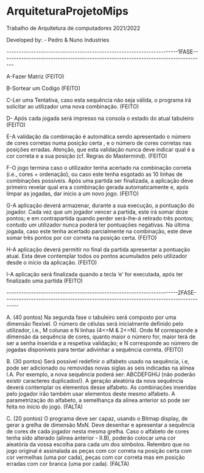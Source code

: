 # ArquiteturaProjetoMips

Trabalho de Arquitetura de computadores 2021/2022

Developed by: - Pedro & Nuno Industries
         
         
----------------------------------------------------------------------1FASE-----------------------------------------------------------------------------------
         
A-Fazer Matriz 
(FEITO)

B-Sortear um Codigo 
(FEITO)

C-Ler uma Tentativa, caso esta sequência não seja válida, o programa irá solicitar ao utilizador uma nova combinação.
(FEITO)

D- Após cada jogada será impresso na consola o estado do atual tabuleiro (FEITO)


E-A validação da combinação é automática sendo apresentado o número de cores 
corretas  numa  posição  certa ,  e  o  número  de  cores  corretas  nas  posições  erradas. 
Atenção, que esta validação nunca deve indicar qual é a cor correta e a sua posição (cf. 
Regras do Mastermind). 
(FEITO)


F-O  jogo  termina  caso  o  utilizador  tenha  acertado  na  combinação  correta  (i.e., 
cores + ordenação), ou caso este tenha esgotado as 10 linhas de combinações possíveis. 
Após uma partida ser finalizada, a aplicação deve primeiro revelar qual era a combinação 
gerada automaticamente e, após limpar as jogadas, dar início a um novo jogo. 
(FEITO)

G-A  aplicação  deverá  armazenar,  durante  a  sua  execução,  a  pontuação  do 
jogador.  Cada  vez  que  um  jogador  vencer  a  partida,  este  irá  somar  doze  pontos;  e  em 
contrapartida quando perder será-lhe-á retirado três pontos; contudo um utilizador nunca 
poderá  ter  pontuações  negativas.  Na  última  jogada,  caso  este  tenha  acertado 
parcialmente  na  combinação,  este  deve  somar  três  pontos  por  cor  correta  na  posição 
certa. 
(FEITO)

H-A  aplicação  deverá  permitir  no  final  da  partida  apresentar  a  pontuação  atual. 
Esta  deve  contemplar  todos  os  pontos  acumulados  pelo  utilizador  desde  o  início  da 
aplicação. 
(FEITO)

I-A aplicação será finalizada quando a tecla ‘e’ for executada, após ter finalizado uma partida 
(FEITO)
         
----------------------------------------------------------------------2FASE------------------------------------------------------------------------------------


A.  (40 pontos) Na  segunda  fase  o  tabuleiro  será  composto  por  uma  dimensão  flexível.  O 
número  de  células  será  inicialmente  definido  pelo  utilizador,  i.e.,  M  colunas  e  N  linhas 
(4<=M & 2<=N). Onde M corresponde a dimensão da sequência de cores, quanto maior 
o número for, maior terá de ser a senha inserida e a respetiva validação; e N corresponde 
ao número de jogadas disponíveis para tentar adivinhar a sequência correta. 
(FEITO)

B.  (30 pontos) Será possível redefinir o alfabeto usado na sequência, i.e, pode ser adicionado 
ou removidas novas siglas as seis indicadas na alínea I.A. Por exemplo, a nova sequência 
poderá  ser:  ABCDEFGHIJ  (não  poderão  existir  caracteres  duplicados!).  A  geração 
aleatória  da  nova  sequência  deverá  contemplar  os  elementos  desse  alfabeto.  As 
combinações inseridas pelo jogador irão também usar elementos deste mesmo alfabeto. 
A parametrização do alfabeto, a semelhança da alínea anterior só pode ser feita no início 
do jogo.
(FALTA)
 
C.  (20 pontos) O  programa  deve  ser  capaz,  usando  o  Bitmap  display,  de  gerar  a  grelha  de 
dimensão MxN. Deve desenhar e apresentar a sequência de cores de cada jogador nesta 
mesma  grelha.  Caso  o  alfabeto  de  cores  tenha  sido  alterado  (alínea  anterior  -  II.B), 
poderão  colocar  uma  cor  aleatória  da  vossa  escolha  para  cada  um  dos  símbolos. 
Relembro que no jogo original é assinalada as peças com cor correta na posição certa 
com cor vermelhas (uma por cada), peças com cor correta mas em posição erradas com 
cor branca (uma por cada).
(FALTA)
